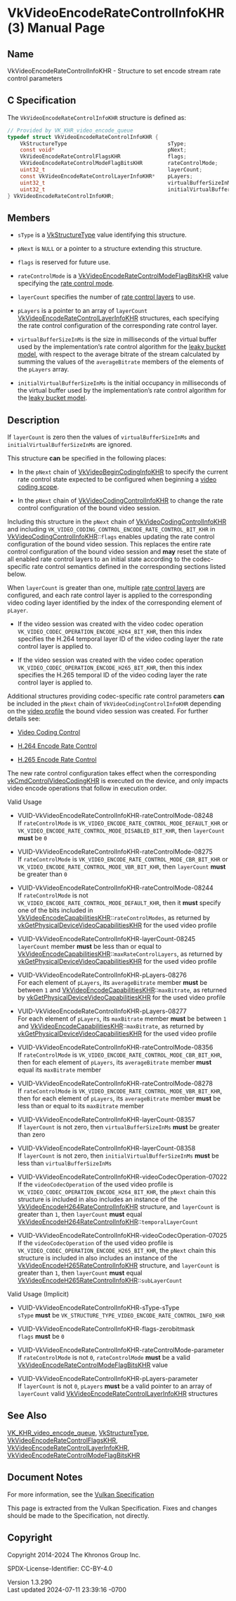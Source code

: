 # VkVideoEncodeRateControlInfoKHR(3) Manual Page

## Name

VkVideoEncodeRateControlInfoKHR - Structure to set encode stream rate
control parameters



## <a href="#_c_specification" class="anchor"></a>C Specification

The `VkVideoEncodeRateControlInfoKHR` structure is defined as:

``` c
// Provided by VK_KHR_video_encode_queue
typedef struct VkVideoEncodeRateControlInfoKHR {
    VkStructureType                                sType;
    const void*                                    pNext;
    VkVideoEncodeRateControlFlagsKHR               flags;
    VkVideoEncodeRateControlModeFlagBitsKHR        rateControlMode;
    uint32_t                                       layerCount;
    const VkVideoEncodeRateControlLayerInfoKHR*    pLayers;
    uint32_t                                       virtualBufferSizeInMs;
    uint32_t                                       initialVirtualBufferSizeInMs;
} VkVideoEncodeRateControlInfoKHR;
```

## <a href="#_members" class="anchor"></a>Members

- `sType` is a [VkStructureType](https://registry.khronos.org/vulkan/specs/1.3-extensions/man/html/VkStructureType.html) value identifying
  this structure.

- `pNext` is `NULL` or a pointer to a structure extending this
  structure.

- `flags` is reserved for future use.

- `rateControlMode` is a
  [VkVideoEncodeRateControlModeFlagBitsKHR](https://registry.khronos.org/vulkan/specs/1.3-extensions/man/html/VkVideoEncodeRateControlModeFlagBitsKHR.html)
  value specifying the <a
  href="https://registry.khronos.org/vulkan/specs/1.3-extensions/html/vkspec.html#encode-rate-control-modes"
  target="_blank" rel="noopener">rate control mode</a>.

- `layerCount` specifies the number of <a
  href="https://registry.khronos.org/vulkan/specs/1.3-extensions/html/vkspec.html#encode-rate-control-layers"
  target="_blank" rel="noopener">rate control layers</a> to use.

- `pLayers` is a pointer to an array of `layerCount`
  [VkVideoEncodeRateControlLayerInfoKHR](https://registry.khronos.org/vulkan/specs/1.3-extensions/man/html/VkVideoEncodeRateControlLayerInfoKHR.html)
  structures, each specifying the rate control configuration of the
  corresponding rate control layer.

- `virtualBufferSizeInMs` is the size in milliseconds of the virtual
  buffer used by the implementation’s rate control algorithm for the <a
  href="https://registry.khronos.org/vulkan/specs/1.3-extensions/html/vkspec.html#encode-leaky-bucket-model"
  target="_blank" rel="noopener">leaky bucket model</a>, with respect to
  the average bitrate of the stream calculated by summing the values of
  the `averageBitrate` members of the elements of the `pLayers` array.

- `initialVirtualBufferSizeInMs` is the initial occupancy in
  milliseconds of the virtual buffer used by the implementation’s rate
  control algorithm for the <a
  href="https://registry.khronos.org/vulkan/specs/1.3-extensions/html/vkspec.html#encode-leaky-bucket-model"
  target="_blank" rel="noopener">leaky bucket model</a>.

## <a href="#_description" class="anchor"></a>Description

If `layerCount` is zero then the values of `virtualBufferSizeInMs` and
`initialVirtualBufferSizeInMs` are ignored.

This structure **can** be specified in the following places:

- In the `pNext` chain of
  [VkVideoBeginCodingInfoKHR](https://registry.khronos.org/vulkan/specs/1.3-extensions/man/html/VkVideoBeginCodingInfoKHR.html) to specify
  the current rate control state expected to be configured when
  beginning a <a
  href="https://registry.khronos.org/vulkan/specs/1.3-extensions/html/vkspec.html#video-coding-scope"
  target="_blank" rel="noopener">video coding scope</a>.

- In the `pNext` chain of
  [VkVideoCodingControlInfoKHR](https://registry.khronos.org/vulkan/specs/1.3-extensions/man/html/VkVideoCodingControlInfoKHR.html) to
  change the rate control configuration of the bound video session.

Including this structure in the `pNext` chain of
[VkVideoCodingControlInfoKHR](https://registry.khronos.org/vulkan/specs/1.3-extensions/man/html/VkVideoCodingControlInfoKHR.html) and
including `VK_VIDEO_CODING_CONTROL_ENCODE_RATE_CONTROL_BIT_KHR` in
[VkVideoCodingControlInfoKHR](https://registry.khronos.org/vulkan/specs/1.3-extensions/man/html/VkVideoCodingControlInfoKHR.html)::`flags`
enables updating the rate control configuration of the bound video
session. This replaces the entire rate control configuration of the
bound video session and **may** reset the state of all enabled rate
control layers to an initial state according to the codec-specific rate
control semantics defined in the corresponding sections listed below.

When `layerCount` is greater than one, multiple <a
href="https://registry.khronos.org/vulkan/specs/1.3-extensions/html/vkspec.html#encode-rate-control-layers"
target="_blank" rel="noopener">rate control layers</a> are configured,
and each rate control layer is applied to the corresponding video coding
layer identified by the index of the corresponding element of `pLayer`.

- If the video session was created with the video codec operation
  `VK_VIDEO_CODEC_OPERATION_ENCODE_H264_BIT_KHR`, then this index
  specifies the H.264 temporal layer ID of the video coding layer the
  rate control layer is applied to.

- If the video session was created with the video codec operation
  `VK_VIDEO_CODEC_OPERATION_ENCODE_H265_BIT_KHR`, then this index
  specifies the H.265 temporal ID of the video coding layer the rate
  control layer is applied to.

Additional structures providing codec-specific rate control parameters
**can** be included in the `pNext` chain of
`VkVideoCodingControlInfoKHR` depending on the <a
href="https://registry.khronos.org/vulkan/specs/1.3-extensions/html/vkspec.html#video-profiles"
target="_blank" rel="noopener">video profile</a> the bound video session
was created. For further details see:

- <a
  href="https://registry.khronos.org/vulkan/specs/1.3-extensions/html/vkspec.html#video-coding-control"
  target="_blank" rel="noopener">Video Coding Control</a>

- <a
  href="https://registry.khronos.org/vulkan/specs/1.3-extensions/html/vkspec.html#encode-h264-rate-control"
  target="_blank" rel="noopener">H.264 Encode Rate Control</a>

- <a
  href="https://registry.khronos.org/vulkan/specs/1.3-extensions/html/vkspec.html#encode-h265-rate-control"
  target="_blank" rel="noopener">H.265 Encode Rate Control</a>

The new rate control configuration takes effect when the corresponding
[vkCmdControlVideoCodingKHR](https://registry.khronos.org/vulkan/specs/1.3-extensions/man/html/vkCmdControlVideoCodingKHR.html) is
executed on the device, and only impacts video encode operations that
follow in execution order.

Valid Usage

- <a href="#VUID-VkVideoEncodeRateControlInfoKHR-rateControlMode-08248"
  id="VUID-VkVideoEncodeRateControlInfoKHR-rateControlMode-08248"></a>
  VUID-VkVideoEncodeRateControlInfoKHR-rateControlMode-08248  
  If `rateControlMode` is
  `VK_VIDEO_ENCODE_RATE_CONTROL_MODE_DEFAULT_KHR` or
  `VK_VIDEO_ENCODE_RATE_CONTROL_MODE_DISABLED_BIT_KHR`, then
  `layerCount` **must** be `0`

- <a href="#VUID-VkVideoEncodeRateControlInfoKHR-rateControlMode-08275"
  id="VUID-VkVideoEncodeRateControlInfoKHR-rateControlMode-08275"></a>
  VUID-VkVideoEncodeRateControlInfoKHR-rateControlMode-08275  
  If `rateControlMode` is
  `VK_VIDEO_ENCODE_RATE_CONTROL_MODE_CBR_BIT_KHR` or
  `VK_VIDEO_ENCODE_RATE_CONTROL_MODE_VBR_BIT_KHR`, then `layerCount`
  **must** be greater than `0`

- <a href="#VUID-VkVideoEncodeRateControlInfoKHR-rateControlMode-08244"
  id="VUID-VkVideoEncodeRateControlInfoKHR-rateControlMode-08244"></a>
  VUID-VkVideoEncodeRateControlInfoKHR-rateControlMode-08244  
  If `rateControlMode` is not
  `VK_VIDEO_ENCODE_RATE_CONTROL_MODE_DEFAULT_KHR`, then it **must**
  specify one of the bits included in
  [VkVideoEncodeCapabilitiesKHR](https://registry.khronos.org/vulkan/specs/1.3-extensions/man/html/VkVideoEncodeCapabilitiesKHR.html)::`rateControlModes`,
  as returned by
  [vkGetPhysicalDeviceVideoCapabilitiesKHR](https://registry.khronos.org/vulkan/specs/1.3-extensions/man/html/vkGetPhysicalDeviceVideoCapabilitiesKHR.html)
  for the used video profile

- <a href="#VUID-VkVideoEncodeRateControlInfoKHR-layerCount-08245"
  id="VUID-VkVideoEncodeRateControlInfoKHR-layerCount-08245"></a>
  VUID-VkVideoEncodeRateControlInfoKHR-layerCount-08245  
  `layerCount` member **must** be less than or equal to
  [VkVideoEncodeCapabilitiesKHR](https://registry.khronos.org/vulkan/specs/1.3-extensions/man/html/VkVideoEncodeCapabilitiesKHR.html)::`maxRateControlLayers`,
  as returned by
  [vkGetPhysicalDeviceVideoCapabilitiesKHR](https://registry.khronos.org/vulkan/specs/1.3-extensions/man/html/vkGetPhysicalDeviceVideoCapabilitiesKHR.html)
  for the used video profile

- <a href="#VUID-VkVideoEncodeRateControlInfoKHR-pLayers-08276"
  id="VUID-VkVideoEncodeRateControlInfoKHR-pLayers-08276"></a>
  VUID-VkVideoEncodeRateControlInfoKHR-pLayers-08276  
  For each element of `pLayers`, its `averageBitrate` member **must** be
  between `1` and
  [VkVideoEncodeCapabilitiesKHR](https://registry.khronos.org/vulkan/specs/1.3-extensions/man/html/VkVideoEncodeCapabilitiesKHR.html)::`maxBitrate`,
  as returned by
  [vkGetPhysicalDeviceVideoCapabilitiesKHR](https://registry.khronos.org/vulkan/specs/1.3-extensions/man/html/vkGetPhysicalDeviceVideoCapabilitiesKHR.html)
  for the used video profile

- <a href="#VUID-VkVideoEncodeRateControlInfoKHR-pLayers-08277"
  id="VUID-VkVideoEncodeRateControlInfoKHR-pLayers-08277"></a>
  VUID-VkVideoEncodeRateControlInfoKHR-pLayers-08277  
  For each element of `pLayers`, its `maxBitrate` member **must** be
  between `1` and
  [VkVideoEncodeCapabilitiesKHR](https://registry.khronos.org/vulkan/specs/1.3-extensions/man/html/VkVideoEncodeCapabilitiesKHR.html)::`maxBitrate`,
  as returned by
  [vkGetPhysicalDeviceVideoCapabilitiesKHR](https://registry.khronos.org/vulkan/specs/1.3-extensions/man/html/vkGetPhysicalDeviceVideoCapabilitiesKHR.html)
  for the used video profile

- <a href="#VUID-VkVideoEncodeRateControlInfoKHR-rateControlMode-08356"
  id="VUID-VkVideoEncodeRateControlInfoKHR-rateControlMode-08356"></a>
  VUID-VkVideoEncodeRateControlInfoKHR-rateControlMode-08356  
  If `rateControlMode` is
  `VK_VIDEO_ENCODE_RATE_CONTROL_MODE_CBR_BIT_KHR`, then for each element
  of `pLayers`, its `averageBitrate` member **must** equal its
  `maxBitrate` member

- <a href="#VUID-VkVideoEncodeRateControlInfoKHR-rateControlMode-08278"
  id="VUID-VkVideoEncodeRateControlInfoKHR-rateControlMode-08278"></a>
  VUID-VkVideoEncodeRateControlInfoKHR-rateControlMode-08278  
  If `rateControlMode` is
  `VK_VIDEO_ENCODE_RATE_CONTROL_MODE_VBR_BIT_KHR`, then for each element
  of `pLayers`, its `averageBitrate` member **must** be less than or
  equal to its `maxBitrate` member

- <a href="#VUID-VkVideoEncodeRateControlInfoKHR-layerCount-08357"
  id="VUID-VkVideoEncodeRateControlInfoKHR-layerCount-08357"></a>
  VUID-VkVideoEncodeRateControlInfoKHR-layerCount-08357  
  If `layerCount` is not zero, then `virtualBufferSizeInMs` **must** be
  greater than zero

- <a href="#VUID-VkVideoEncodeRateControlInfoKHR-layerCount-08358"
  id="VUID-VkVideoEncodeRateControlInfoKHR-layerCount-08358"></a>
  VUID-VkVideoEncodeRateControlInfoKHR-layerCount-08358  
  If `layerCount` is not zero, then `initialVirtualBufferSizeInMs`
  **must** be less than `virtualBufferSizeInMs`

- <a
  href="#VUID-VkVideoEncodeRateControlInfoKHR-videoCodecOperation-07022"
  id="VUID-VkVideoEncodeRateControlInfoKHR-videoCodecOperation-07022"></a>
  VUID-VkVideoEncodeRateControlInfoKHR-videoCodecOperation-07022  
  If the `videoCodecOperation` of the used video profile is
  `VK_VIDEO_CODEC_OPERATION_ENCODE_H264_BIT_KHR`, the `pNext` chain this
  structure is included in also includes an instance of the
  [VkVideoEncodeH264RateControlInfoKHR](https://registry.khronos.org/vulkan/specs/1.3-extensions/man/html/VkVideoEncodeH264RateControlInfoKHR.html)
  structure, and `layerCount` is greater than `1`, then `layerCount`
  **must** equal
  [VkVideoEncodeH264RateControlInfoKHR](https://registry.khronos.org/vulkan/specs/1.3-extensions/man/html/VkVideoEncodeH264RateControlInfoKHR.html)::`temporalLayerCount`

- <a
  href="#VUID-VkVideoEncodeRateControlInfoKHR-videoCodecOperation-07025"
  id="VUID-VkVideoEncodeRateControlInfoKHR-videoCodecOperation-07025"></a>
  VUID-VkVideoEncodeRateControlInfoKHR-videoCodecOperation-07025  
  If the `videoCodecOperation` of the used video profile is
  `VK_VIDEO_CODEC_OPERATION_ENCODE_H265_BIT_KHR`, the `pNext` chain this
  structure is included in also includes an instance of the
  [VkVideoEncodeH265RateControlInfoKHR](https://registry.khronos.org/vulkan/specs/1.3-extensions/man/html/VkVideoEncodeH265RateControlInfoKHR.html)
  structure, and `layerCount` is greater than `1`, then `layerCount`
  **must** equal
  [VkVideoEncodeH265RateControlInfoKHR](https://registry.khronos.org/vulkan/specs/1.3-extensions/man/html/VkVideoEncodeH265RateControlInfoKHR.html)::`subLayerCount`

Valid Usage (Implicit)

- <a href="#VUID-VkVideoEncodeRateControlInfoKHR-sType-sType"
  id="VUID-VkVideoEncodeRateControlInfoKHR-sType-sType"></a>
  VUID-VkVideoEncodeRateControlInfoKHR-sType-sType  
  `sType` **must** be
  `VK_STRUCTURE_TYPE_VIDEO_ENCODE_RATE_CONTROL_INFO_KHR`

- <a href="#VUID-VkVideoEncodeRateControlInfoKHR-flags-zerobitmask"
  id="VUID-VkVideoEncodeRateControlInfoKHR-flags-zerobitmask"></a>
  VUID-VkVideoEncodeRateControlInfoKHR-flags-zerobitmask  
  `flags` **must** be `0`

- <a
  href="#VUID-VkVideoEncodeRateControlInfoKHR-rateControlMode-parameter"
  id="VUID-VkVideoEncodeRateControlInfoKHR-rateControlMode-parameter"></a>
  VUID-VkVideoEncodeRateControlInfoKHR-rateControlMode-parameter  
  If `rateControlMode` is not `0`, `rateControlMode` **must** be a valid
  [VkVideoEncodeRateControlModeFlagBitsKHR](https://registry.khronos.org/vulkan/specs/1.3-extensions/man/html/VkVideoEncodeRateControlModeFlagBitsKHR.html)
  value

- <a href="#VUID-VkVideoEncodeRateControlInfoKHR-pLayers-parameter"
  id="VUID-VkVideoEncodeRateControlInfoKHR-pLayers-parameter"></a>
  VUID-VkVideoEncodeRateControlInfoKHR-pLayers-parameter  
  If `layerCount` is not `0`, `pLayers` **must** be a valid pointer to
  an array of `layerCount` valid
  [VkVideoEncodeRateControlLayerInfoKHR](https://registry.khronos.org/vulkan/specs/1.3-extensions/man/html/VkVideoEncodeRateControlLayerInfoKHR.html)
  structures

## <a href="#_see_also" class="anchor"></a>See Also

[VK_KHR_video_encode_queue](https://registry.khronos.org/vulkan/specs/1.3-extensions/man/html/VK_KHR_video_encode_queue.html),
[VkStructureType](https://registry.khronos.org/vulkan/specs/1.3-extensions/man/html/VkStructureType.html),
[VkVideoEncodeRateControlFlagsKHR](https://registry.khronos.org/vulkan/specs/1.3-extensions/man/html/VkVideoEncodeRateControlFlagsKHR.html),
[VkVideoEncodeRateControlLayerInfoKHR](https://registry.khronos.org/vulkan/specs/1.3-extensions/man/html/VkVideoEncodeRateControlLayerInfoKHR.html),
[VkVideoEncodeRateControlModeFlagBitsKHR](https://registry.khronos.org/vulkan/specs/1.3-extensions/man/html/VkVideoEncodeRateControlModeFlagBitsKHR.html)

## <a href="#_document_notes" class="anchor"></a>Document Notes

For more information, see the <a
href="https://registry.khronos.org/vulkan/specs/1.3-extensions/html/vkspec.html#VkVideoEncodeRateControlInfoKHR"
target="_blank" rel="noopener">Vulkan Specification</a>

This page is extracted from the Vulkan Specification. Fixes and changes
should be made to the Specification, not directly.

## <a href="#_copyright" class="anchor"></a>Copyright

Copyright 2014-2024 The Khronos Group Inc.

SPDX-License-Identifier: CC-BY-4.0

Version 1.3.290  
Last updated 2024-07-11 23:39:16 -0700
